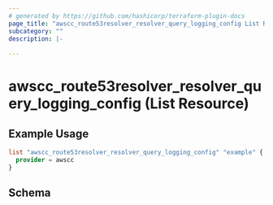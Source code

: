 ```yaml
---
# generated by https://github.com/hashicorp/terraform-plugin-docs
page_title: "awscc_route53resolver_resolver_query_logging_config List Resource - terraform-provider-awscc"
subcategory: ""
description: |-
  
---
```


# awscc_route53resolver_resolver_query_logging_config (List Resource)



## Example Usage

```terraform
list "awscc_route53resolver_resolver_query_logging_config" "example" {
  provider = awscc
}
```

<!-- schema generated by tfplugindocs -->
## Schema
